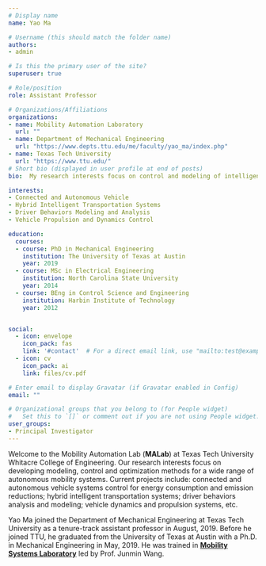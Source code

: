 ```yaml
---
# Display name
name: Yao Ma

# Username (this should match the folder name)
authors:
- admin

# Is this the primary user of the site?
superuser: true

# Role/position
role: Assistant Professor

# Organizations/Affiliations
organizations:
- name: Mobility Automation Laboratory
  url: ""
- name: Department of Mechanical Engineering
  url: "https://www.depts.ttu.edu/me/faculty/yao_ma/index.php"
- name: Texas Tech University
  url: "https://www.ttu.edu/"
# Short bio (displayed in user profile at end of posts)
bio:  My research interests focus on control and modeling of intelligent vehicle systems for improvement of efficiency, mobility, and safety.

interests:
- Connected and Autonomous Vehicle
- Hybrid Intelligent Transportation Systems
- Driver Behaviors Modeling and Analysis
- Vehicle Propulsion and Dynamics Control

education:
  courses:
  - course: PhD in Mechanical Engineering
    institution: The University of Texas at Austin
    year: 2019
  - course: MSc in Electrical Engineering
    institution: North Carolina State University
    year: 2014
  - course: BEng in Control Science and Engineering
    institution: Harbin Institute of Technology
    year: 2012


social:
  - icon: envelope
    icon_pack: fas
    link: '#contact'  # For a direct email link, use "mailto:test@example.org".
  - icon: cv
    icon_pack: ai
    link: files/cv.pdf

# Enter email to display Gravatar (if Gravatar enabled in Config)
email: ""

# Organizational groups that you belong to (for People widget)
#   Set this to `[]` or comment out if you are not using People widget.  
user_groups:
- Principal Investigator
---
```

Welcome to the Mobility Automation Lab (**MALab**) at Texas Tech University Whitacre College of Engineering. Our research interests focus on developing modeling, control and optimization methods for a wide range of autonomous mobility systems. Current projects include: connected and autonomous vehicle systems control for energy consumption and emission reductions; hybrid intelligent transportation systems; driver behaviors analysis and modeling; vehicle dynamics and propulsion systems, etc.

Yao Ma joined the Department of Mechanical Engineering at Texas Tech University as a tenure-track assistant professor in August, 2019. Before he joined TTU, he graduated from the University of Texas at Austin with a Ph.D. in Mechanical Engineering in May, 2019. He was trained in [**Mobility Systems Laboratory**](http://sites.utexas.edu/msl/) led by Prof. Junmin Wang.
